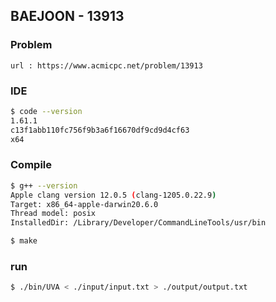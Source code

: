  
## BAEJOON - 13913

### Problem        
    url : https://www.acmicpc.net/problem/13913

### IDE 
```bash
$ code --version
1.61.1
c13f1abb110fc756f9b3a6f16670df9cd9d4cf63
x64
```

### Compile
```bash
$ g++ --version
Apple clang version 12.0.5 (clang-1205.0.22.9)
Target: x86_64-apple-darwin20.6.0
Thread model: posix
InstalledDir: /Library/Developer/CommandLineTools/usr/bin

$ make
```

### run
```bash
$ ./bin/UVA < ./input/input.txt > ./output/output.txt
```



